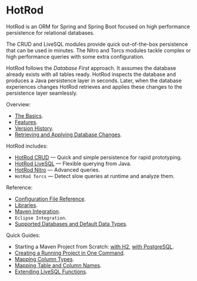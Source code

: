 # HotRod

HotRod is an ORM for Spring and Spring Boot focused on high performance persistence for relational databases.

The CRUD and LiveSQL modules provide quick out-of-the-box persistence that can be used in minutes. The Nitro and Torcs modules tackle complex or high performance queries with some extra configuration.

HotRod follows the *Database First* approach. It assumes the database already exists with all tables ready. HotRod inspects the database
and produces a Java persistence layer in seconds. Later, when the database experiences changes HotRod
retrieves and applies these changes to the persistence layer seamlessly.

Overview:
- [The Basics]().
- [Features](features.md).
- [Version History](./version-history.md).
- [Retrieving and Applying Database Changes]().

HotRod includes:
- [HotRod CRUD](crud/crud.md) &mdash; Quick and simple persistence for rapid prototyping.
- [HotRod LiveSQL](livesql/livesql.md) &mdash; Flexible querying from Java.
- [HotRod Nitro](nitro/nitro.md) &mdash; Advanced queries.
- `HotRod Torcs` &mdash; Detect slow queries at runtime and analyze them.

Reference:
- [Configuration File Reference](config/configuration-file-structure.md).
- [Libraries](config/libraries.md).
- [Maven Integration](maven/maven.md).
- `Eclipse Integration`.
- [Supported Databases and Default Data Types](config/supported-databases.md).

Quick Guides:
- Starting a Maven Project from Scratch: [with H2](guides/starting-a-maven-project-from-scratch-with-h2.md), [with PostgreSQL](guides/starting-a-maven-project-from-scratch-with-postgresql.md).
- [Creating a Running Project in One Command](maven/maven-arquetype.md).
- [Mapping Column Types](guides/mapping-column-types.md).
- [Mapping Table and Column Names](guides/mapping-table-and-column-names.md).
- [Extending LiveSQL Functions](livesql/extending-livesql-functions.md).
